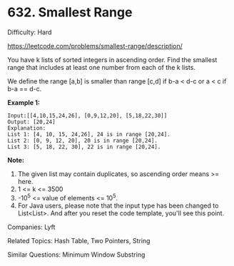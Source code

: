 # 632. Smallest Range

Difficulty: Hard

https://leetcode.com/problems/smallest-range/description/

You have k lists of sorted integers in ascending order. Find the smallest range that includes at least one number from each of the k lists.

We define the range [a,b] is smaller than range [c,d] if b-a < d-c or a < c if b-a == d-c.

**Example 1:**
```
Input:[[4,10,15,24,26], [0,9,12,20], [5,18,22,30]]
Output: [20,24]
Explanation: 
List 1: [4, 10, 15, 24,26], 24 is in range [20,24].
List 2: [0, 9, 12, 20], 20 is in range [20,24].
List 3: [5, 18, 22, 30], 22 is in range [20,24].
```
**Note:**
1. The given list may contain duplicates, so ascending order means >= here.
2. 1 <= k <= 3500
3. -10<sup>5</sup> <= value of elements <= 10<sup>5</sup>.
4. For Java users, please note that the input type has been changed to List<List<Integer>>. And after you reset the code template, you'll see this point.

Companies: Lyft

Related Topics: Hash Table, Two Pointers, String

Similar Questions: Minimum Window Substring
